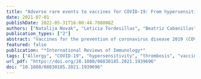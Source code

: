 ```yaml
---
title: "Adverse rare events to vaccines for COVID-19: From hypersensitivity reactions to thrombosis and thrombocytopenia"
date: 2021-07-01
publishDate: 2022-05-31T16:00:44.708088Z
authors: ["Natalija Novak", "Leticia Tordesillas", "Beatriz Cabanillas"]
publication_types: ["2"]
abstract: "Vaccines for the prevention of coronavirus disease 2019 (COVID-19) started to be developed since the initiation of the COVID-19 pandemic. Up to now, four vaccines have been authorized by international agencies such as European Medicines Agency (EMA). Two are DNA vaccines (ChAdOx1 nCov-19 and Ad26.COV2.S) and two mRNA vaccines (BNT162b2 and mRNA-1273). The administration of the vaccines has been associated with a strong decrease in the infections by SARS-CoV-2 and deaths associated with it. However, in parallel to these results, some rare adverse events have also been described. In that sense, events of thrombosis, thrombocytopenia, and hemorrhage have been described in close temporal proximity to the administration of the DNA vaccines ChAdOx1 nCov-19 and Ad26.COV2.S, but also mRNA vaccines. Recent scientific reports have been released with updated information on the possible association of thrombotic thrombocytopenia and COVID-19 vaccines. On the other hand, since the initiation of the vaccination campaigns, adverse hypersensitivity reactions have been described after mRNA and DNA vaccines administration for COVID-19. Although globally these adverse events are rare, a high proportion of the world population will be exposed to these vaccines. For that reason, their safety and tolerance should be carefully considered. In this review, we provide an updated review of the last scientific findings that can explain the rare side effects that the vaccines for COVID-19 can produce."
featured: false
publication: "*International Reviews of Immunology*"
tags: ["Allergy", "COVID-19", "hypersensitivity", "thrombosis", "vaccines"]
url_pdf: "https://doi.org/10.1080/08830185.2021.1939696"
doi: "10.1080/08830185.2021.1939696"
---
```


